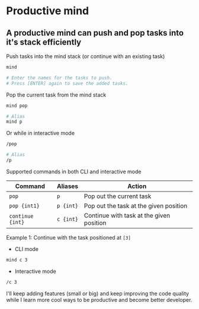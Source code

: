 Productive mind
===============

A productive mind can push and pop tasks into it's stack efficiently
--------------------------------------------------------------------

Push tasks into the mind stack (or continue with an existing task)

```bash
mind

# Enter the names for the tasks to push.
# Press [ENTER] again to save the added tasks.
```

Pop the current task from the mind stack

```bash
mind pop

# Alias
mind p
```

Or while in interactive mode

```bash
/pop

# Alias
/p
```

Supported commands in both CLI and interactive mode

| Command                             | Aliases             | Action
|-------------------------------------|---------------------|------------------------------------------
| `pop`                               | `p`                 | Pop out the current task
| `pop {int1}`                        | `p {int}`           | Pop out the task at the given position
| `continue {int}`                    | `c {int}`           | Continue with task at the given position

Example 1: Continue with the task positioned at `[3]`

* CLI mode

```bash
mind c 3
```

* Interactive mode

```bash
/c 3
```

I'll keep adding features (small or big) and keep improving the code quality
while I learn more cool ways to be productive and become better developer.

